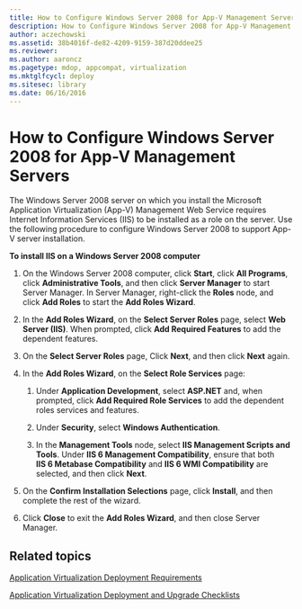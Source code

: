 ```yaml
---
title: How to Configure Windows Server 2008 for App-V Management Servers
description: How to Configure Windows Server 2008 for App-V Management Servers
author: aczechowski
ms.assetid: 38b4016f-de82-4209-9159-387d20ddee25
ms.reviewer:
ms.author: aaroncz
ms.pagetype: mdop, appcompat, virtualization
ms.mktglfcycl: deploy
ms.sitesec: library
ms.date: 06/16/2016
---
```



# How to Configure Windows Server 2008 for App-V Management Servers


The Windows Server 2008 server on which you install the Microsoft Application Virtualization (App-V) Management Web Service requires Internet Information Services (IIS) to be installed as a role on the server. Use the following procedure to configure Windows Server 2008 to support App-V server installation.

**To install IIS on a Windows Server 2008 computer**

1.  On the Windows Server 2008 computer, click **Start**, click **All Programs**, click **Administrative Tools**, and then click **Server Manager** to start Server Manager. In Server Manager, right-click the **Roles** node, and click **Add Roles** to start the **Add Roles Wizard**.

2.  In the **Add Roles Wizard**, on the **Select Server Roles** page, select **Web Server (IIS)**. When prompted, click **Add Required Features** to add the dependent features.

3.  On the **Select Server Roles** page, Click **Next**, and then click **Next** again.

4.  In the **Add Roles Wizard**, on the **Select Role Services** page:

    1.  Under **Application Development**, select **ASP.NET** and, when prompted, click **Add Required Role Services** to add the dependent roles services and features.

    2.  Under **Security**, select **Windows Authentication**.

    3.  In the **Management Tools** node, select **IIS Management Scripts and Tools**. Under **IIS 6 Management Compatibility**, ensure that both **IIS 6 Metabase Compatibility** and **IIS 6 WMI Compatibility** are selected, and then click **Next**.

5.  On the **Confirm Installation Selections** page, click **Install**, and then complete the rest of the wizard.

6.  Click **Close** to exit the **Add Roles Wizard**, and then close Server Manager.

## Related topics


[Application Virtualization Deployment Requirements](application-virtualization-deployment-requirements.md)

[Application Virtualization Deployment and Upgrade Checklists](application-virtualization-deployment-and-upgrade-checklists.md)

 

 





